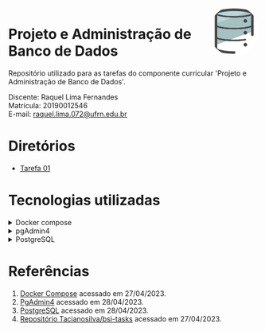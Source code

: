 <div style="display: inline_block"><br>

<img align="right" height="100" style="border-radius:50px;" src="image/image_bd.png">

# Projeto e Administração de Banco de Dados

Repositório utilizado para as tarefas do componente curricular 'Projeto e Administração de Banco de Dados'.
 
Discente: Raquel Lima Fernandes  
Matrícula: 20190012546   
E-mail: raquel.lima.072@ufrn.edu.br

# Diretórios 

* [Tarefa 01](tarefas/t01/tarefa01.md) 
</div>

# Tecnologias utilizadas

<details>
    <summary>
        <font style="vertical-align: inherit;"> </font>
        <font style="vertical-align: inherit;">Docker compose</font>  
    </summary>
    <br>
    <p>O Docker Compose é uma ferramenta para a criação e execução de múltiplos containers de aplicação. Com o Compose, você pode usar um arquivo do tipo <em>yaml</em> para definir como será o ambiente de sua aplicação e usando um único comando você criará e iniciará todos os serviços definidos.
    <br>
    Para utilizar o docker-compose é necessário seguir três etapas:
    </p>
    <ul dir="auto">
        <li>
             Definir o ambiente necessário para sua aplicação utilizando um Dockerfile (que pode ser reproduzido em qualquer lugar que tenha Docker instalado);
        </li>
        <li>
            Definir no arquivo <em>.yml</em>  quais serviços são essenciais para sua aplicação e a relação entre elas;
        </li>
        <li>
            Executar o comando <em>docker-compose up</em> para que seu ambiente seja criado e configurado.
        </li>
    </ul>
    
</details>
<details>
    <summary>
        <font style="vertical-align: inherit;"> </font>
        <font style="vertical-align: inherit;">pgAdmin4</font>  
    </summary>
    <br>
    <p>
        O pgAdmin é uma plataforma de administração e desenvolvimento de código aberto para o PostgreSQL. Com essa aplicação, você pode ter uma interface gráfica para gerenciar tudo relacionado ao PostgreSQL.
    </p>
    <p>Utilizando a ferramenta:</p>
    <p align="center">
        <img style="border-radius:3px;" src="image/create.jpeg">
        <figcaption align="center">Fonte: De autoria própria (create tables).</figcaption>
    </p>
    <br>
    <p align="center">
        <img style="border-radius:3px;" src="image/inserts.jpeg">
        <figcaption align="center">Fonte: De autoria própria (insert data).</figcaption>
    </p>  
    <br> 
    <p align="center">
        <img style="border-radius:3px;" src="image/consultas.jpeg">
        <figcaption align="center">Fonte: De autoria própria (consultas).</figcaption>
    </p> 
</details>
<details>
    <summary>
        <font style="vertical-align: inherit;"> </font>
        <font style="vertical-align: inherit;">PostgreSQL</font>  
    </summary>
    <br>
    <p>
        O PostgreSQL é um sistema de gerenciamento de bancos de dados objeto-relacional de uso geral, um dos mais avançado sistema de banco de dados de código aberto. 
        <br>
        Hoje, o PostgreSQL é um dos SGBDs (Sistema Gerenciador de Bancos de Dados) de código aberto mais avançados, contando com recursos como:
        <ul>
            <li>Consultas complexas;</li>
            <li>Chaves estrangeiras;</li>
            <li>Integridade transacional;</li>
            <li>Controle de concorrência multiversão;</li>
            <li>Suporte ao modelo híbrido objeto-relacional;</li>
            <li>Facilidade de Acesso;</li>
            <li>Gatilhos;</li>
            <li>Visões;</li>
            <li>Linguagem Procedural em várias linguagens (PL/pgSQL, PL/Python, PL/Java, PL/Perl) para Procedimentos armazenados;</li>
            <li>Indexação por texto;</li>
            <li>Estrutura para guardar dados Georreferenciados PostGIS.</li>
        </ul>
    </p>
    
</details>

# Referências
1. [Docker Compose](https://docs.docker.com/compose/) acessado em 27/04/2023.  
2. [PgAdmin4](https://www.pgadmin.org/download/pgadmin-4-container/)  acessado em 28/04/2023.  
2. [PostgreSQL](https://www.youtube.com/watch?v=uKlRp6CqpDg) acessado em 28/04/2023.
4. [Repositório Tacianosilva/bsi-tasks](https://github.com/tacianosilva/bsi-tasks) acessado em 27/04/2023.
